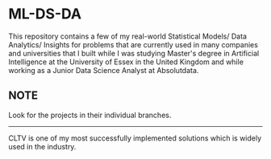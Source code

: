 # ML-DS-DA
This repository contains a few of my real-world Statistical Models/ Data Analytics/ Insights for problems that are currently used in many companies and universities that I built while I was studying Master's degree in Artificial Intelligence at the University of Essex in the United Kingdom and while working as a Junior Data Science Analyst at Absolutdata.

NOTE
---------------------------------
Look for the projects in their individual branches.

---------------------------------
CLTV is one of my most successfully implemented solutions which is widely used in the industry. 

